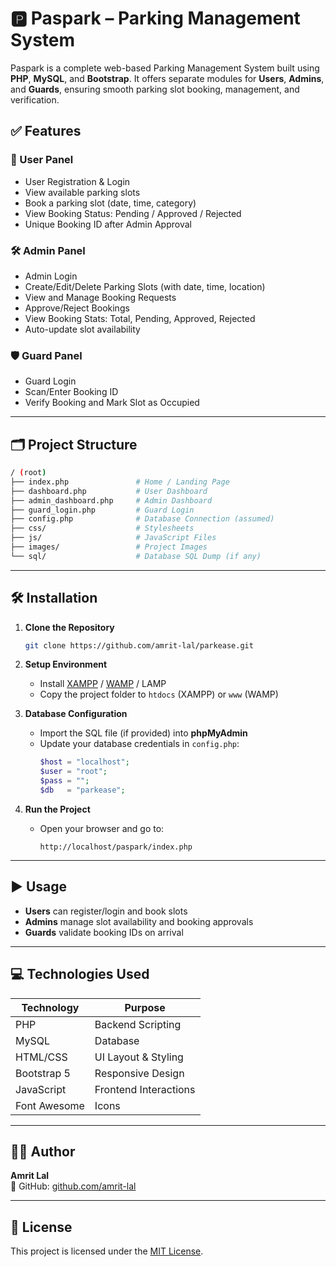 
# 🅿️ Paspark – Parking Management System

Paspark is a complete web-based Parking Management System built using **PHP**, **MySQL**, and **Bootstrap**. It offers separate modules for **Users**, **Admins**, and **Guards**, ensuring smooth parking slot booking, management, and verification.


## ✅ Features

### 👤 User Panel
- User Registration & Login
- View available parking slots
- Book a parking slot (date, time, category)
- View Booking Status: Pending / Approved / Rejected
- Unique Booking ID after Admin Approval

### 🛠️ Admin Panel
- Admin Login
- Create/Edit/Delete Parking Slots (with date, time, location)
- View and Manage Booking Requests
- Approve/Reject Bookings
- View Booking Stats: Total, Pending, Approved, Rejected
- Auto-update slot availability

### 🛡️ Guard Panel
- Guard Login
- Scan/Enter Booking ID
- Verify Booking and Mark Slot as Occupied

---

## 🗂️ Project Structure

```bash
/ (root)
├── index.php               # Home / Landing Page
├── dashboard.php           # User Dashboard
├── admin_dashboard.php     # Admin Dashboard
├── guard_login.php         # Guard Login
├── config.php              # Database Connection (assumed)
├── css/                    # Stylesheets
├── js/                     # JavaScript Files
├── images/                 # Project Images
└── sql/                    # Database SQL Dump (if any)
```

---

## 🛠️ Installation

1. **Clone the Repository**
   ```bash
   git clone https://github.com/amrit-lal/parkease.git
   ```

2. **Setup Environment**
   - Install [XAMPP](https://www.apachefriends.org/index.html) / [WAMP](https://www.wampserver.com/) / LAMP
   - Copy the project folder to `htdocs` (XAMPP) or `www` (WAMP)

3. **Database Configuration**
   - Import the SQL file (if provided) into **phpMyAdmin**
   - Update your database credentials in `config.php`:
     ```php
     $host = "localhost";
     $user = "root";
     $pass = "";
     $db   = "parkease";
     ```

4. **Run the Project**
   - Open your browser and go to:
     ```
     http://localhost/paspark/index.php
     ```

---

## ▶️ Usage

- **Users** can register/login and book slots
- **Admins** manage slot availability and booking approvals
- **Guards** validate booking IDs on arrival

---

## 💻 Technologies Used

| Technology     | Purpose                          |
|----------------|----------------------------------|
| PHP            | Backend Scripting                |
| MySQL          | Database                         |
| HTML/CSS       | UI Layout & Styling              |
| Bootstrap 5    | Responsive Design                |
| JavaScript     | Frontend Interactions            |
| Font Awesome   | Icons                            |

---

## 👨‍💻 Author

**Amrit Lal**  
🔗 GitHub: [github.com/amrit-lal](https://github.com/amrit-lal)  

---

## 📄 License

This project is licensed under the [MIT License](LICENSE).
